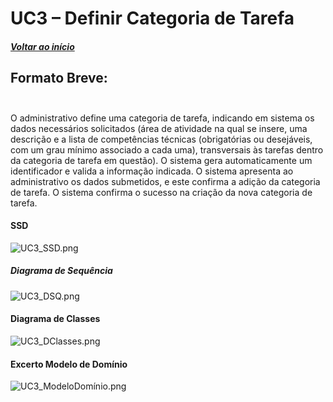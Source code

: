 # UC3 – Definir Categoria de Tarefa<br/>

##### [Voltar ao início](https://github.com/pedro-miguez/upskill_java1_labprg_grupo3/blob/main/README.md)

## Formato Breve:<br/><br/>

O administrativo define uma categoria de tarefa, indicando em sistema os dados necessários solicitados (área de atividade na qual se insere, uma descrição e a lista de competências técnicas (obrigatórias ou desejáveis, com um grau mínimo associado a cada uma), transversais às tarefas dentro da categoria de tarefa em questão). O sistema gera automaticamente um identificador e valida a informação indicada. O sistema apresenta ao administrativo os dados submetidos, e este confirma a adição da categoria de tarefa. O sistema confirma o sucesso na criação da nova categoria de tarefa.

#### SSD

![UC3_SSD.png](E:\Documents\GitHub\upskill_java1_labprg_grupo3\Análise\UC3_Definir_Categoria_de_Tarefa\UC3_SSD.png)

##### Diagrama de Sequência

![UC3_DSQ.png](E:\Documents\GitHub\upskill_java1_labprg_grupo3\Análise\UC3_Definir_Categoria_de_Tarefa\UC3_DSQ.png)

#### Diagrama de Classes

![UC3_DClasses.png](E:\Documents\GitHub\upskill_java1_labprg_grupo3\Análise\UC3_Definir_Categoria_de_Tarefa\UC3_DClasses.png)

#### Excerto Modelo de Domínio

![UC3_ModeloDomínio.png](E:\Documents\GitHub\upskill_java1_labprg_grupo3\Análise\UC3_Definir_Categoria_de_Tarefa\UC3_ModeloDomínio.png)
